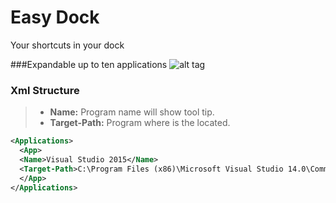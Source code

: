 # Easy Dock
Your shortcuts in your dock

###Expandable up to ten applications
![alt tag](https://github.com/manilaorleans/easydock/blob/master/easy-dock-animation.gif)

### Xml Structure
> - **Name:** Program name will show tool tip.
> - **Target-Path:** Program where is the located.

```xml
<Applications>
  <App>
  <Name>Visual Studio 2015</Name>
  <Target-Path>C:\Program Files (x86)\Microsoft Visual Studio 14.0\Common7\IDE\devenv.exe</Target-Path>
  </App>
</Applications>
```


